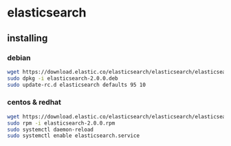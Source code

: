 # elasticsearch

## installing

### debian

```bash
wget https://download.elastic.co/elasticsearch/elasticsearch/elasticsearch-2.0.0.deb
sudo dpkg -i elasticsearch-2.0.0.deb
sudo update-rc.d elasticsearch defaults 95 10
```

### centos & redhat

```bash
wget https://download.elastic.co/elasticsearch/elasticsearch/elasticsearch-2.0.0.rpm
sudo rpm -i elasticsearch-2.0.0.rpm
sudo systemctl daemon-reload
sudo systemctl enable elasticsearch.service
```

